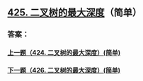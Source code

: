 ## [425. 二叉树的最大深度](https://leetcode-cn.com/problems/merge-two-sorted-lists/)（简单）





### 答案：



#### [上一题（424. 二叉树的最大深度）(简单)](https://github.com/sdwwld/leetCode/blob/master/src/main/java/com/wld/java/leetcode/leetCode0424.md)

#### [下一题（426. 二叉树的最大深度）(简单)](https://github.com/sdwwld/leetCode/blob/master/src/main/java/com/wld/java/leetcode/leetCode0426.md)